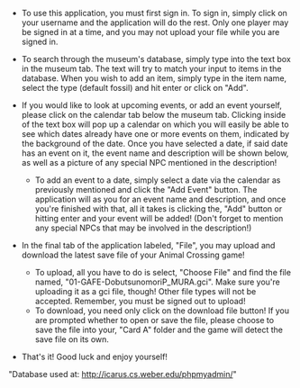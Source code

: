 * To use this application, you must first sign in. To sign in, simply click on your username and the application will do the rest.
Only one player may be signed in at a time, and you may not upload your file while you are signed in.
* To search through the museum's database, simply type into the text box in the museum tab. The text will try to match your input
to items in the database. When you wish to add an item, simply type in the item name, select the type (default fossil) and hit 
enter or click on "Add".
* If you would like to look at upcoming events, or add an event yourself, please click on the calendar tab below the museum tab. 
Clicking inside of the text box will pop up a calendar on which you will easily be able to see which dates already have one or more
events on them, indicated by the background of the date. Once you have selected a date, if said date has an event on it, the event
name and description will be shown below, as well as a picture of any special NPC mentioned in the description!
    * To add an event to a date, simply select a date via the calendar as previously mentioned and click the "Add Event" button. The 
application will as you for an event name and description, and once you're finished with that, all it takes is clicking the, "Add"
button or hitting enter and your event will be added! (Don't forget to mention any special NPCs that may be involved in the 
description!)
* In the final tab of the application labeled, "File", you may upload and download the latest save file of your Animal Crossing game!
    * To upload, all you have to do is select, "Choose File" and find the file named, "01-GAFE-DobutsunomoriP_MURA.gci". Make sure you're
    uploading it as a gci file, though! Other file types will not be accepted. Remember, you must be signed out to upload!
    * To download, you need only click on the download file button! If you are prompted whether to open or save the file, please choose to
    save the file into your, "Card A" folder and the game will detect the save file on its own. 
    
* That's it! Good luck and enjoy yourself!

"Database used at: http://icarus.cs.weber.edu/phpmyadmin/"

